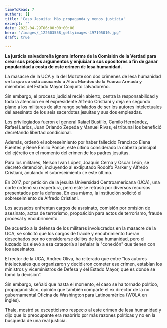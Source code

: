 ```yaml
---
timeToRead: 7
authors: []
title: 'Caso Jesuita: Más propaganda y menos justicia'
excerpt: ''
date: 2022-04-29T06:00:00+00:00
hero: "/images/_122603558_gettyimages-497195010.jpg"
draft: true

---
```

**La justicia salvadoreña ignora informe de la Comisión de la Verdad para crear sus propios argumentos y enjuiciar a sus opositores a fin de ganar popularidad a costa de este crimen de lesa humanidad.**

La masacre de la UCA y la del Mozote son dos crímenes de lesa humanidad en la que se está acusando a Altos Mandos de la Fuerza Armada y miembros del Estado Mayor Conjunto salvadoreño.

Sin embargo, el proceso judicial recién abierto, centra la responsabilidad y toda la atención en el expresidente Alfredo Cristiani y deja en segundo plano a los militares de alto rango señalados de ser los autores intelectuales del asesinato de los seis sacerdotes jesuitas y sus dos empleadas.

Los privilegiados fueron el general Rafael Bustillo, Camilo Hernández, Rafael Larios, Juan Orlando Zepeda y Manuel Rivas, el tribunal los benefició decretando libertad condicional.

Además, ordenó el sobreseimiento por haber fallecido Francisco Elena Fuentes y René Emilio Ponce, este último considerado la cabeza principal del ejército en el momento del crimen de los padres jesuitas.

Para los militares, Nelson Ivan López, Joaquín Cerna y Oscar León, se decretó detención, incluyendo al exdiputado Rodolfo Parker y Alfredo Cristiani, anulando el sobreseimiento de este último.

En 2017, por petición de la jesuita Universidad Centroamericana (UCA), una corte ordenó su reapertura, pero este se retrasó por diversos recursos presentados por la defensa. En esa mismo, la institución solicitó el sobreseimiento de Alfredo Cristiani.

Los acusados enfrentan cargos de asesinato, comisión por omisión de asesinato, actos de terrorismo, proposición para actos de terrorismo, fraude procesal y encubrimiento.

De acuerdo a la defensa de los militares involucrados en la masacre de la UCA, se solicitó que los cargos de fraude y encubrimiento fueran desechados por no considerarse delitos de lesa humanidad, pero el juzgado los elevó a esa categoría al señalar la "conexión" que tienen con los asesinatos.

El rector de la UCA, Andreu Oliva, ha reiterado que entre “los autores intelectuales que organizaron y decidieron cometer ese crimen, establan los ministros y viceministros de Defesa y del Estado Mayor, que es donde se tomó la decisión”.

Sin embargo, señaló que hasta el momento, el caso se ha tornado político, propagandístico, opinión que también comparte el ex director de la no gubernamental Oficina de Washington para Latinoamérica (WOLA en inglés).

Thale, mostró su escepticismo respecto al este crimen de lesa humanidad y dijo que lo preocupante era reabrirlo por más razones políticas y no en la búsqueda de una real justicia.